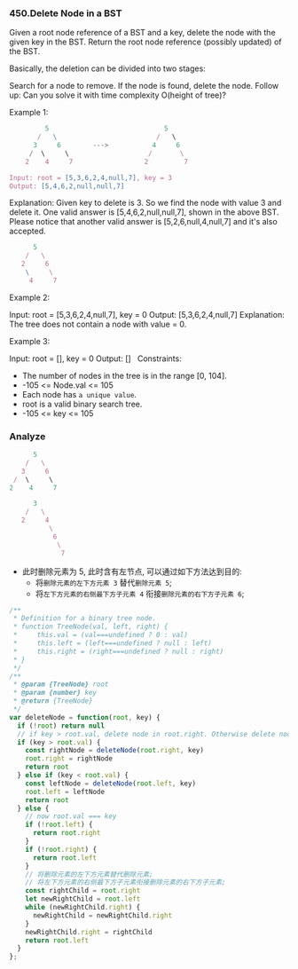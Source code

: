 <!--
abbrlink: vnqbm1et
-->

### 450.Delete Node in a BST

Given a root node reference of a BST and a key, delete the node with the given key in the BST. Return the root node reference (possibly updated) of the BST.

Basically, the deletion can be divided into two stages:

Search for a node to remove.
If the node is found, delete the node.
Follow up: Can you solve it with time complexity O(height of tree)?

Example 1:

```js
         5                             5
       /   \                         /   \
      3     6        --->           4     6
     /  \     \                    /       \
    2    4     7                  2         7

Input: root = [5,3,6,2,4,null,7], key = 3
Output: [5,4,6,2,null,null,7]
```

Explanation: Given key to delete is 3. So we find the node with value 3 and delete it.
One valid answer is [5,4,6,2,null,null,7], shown in the above BST.
Please notice that another valid answer is [5,2,6,null,4,null,7] and it's also accepted.

```js
      5
    /   \
   2     6
    \     \
     4     7
```

Example 2:

Input: root = [5,3,6,2,4,null,7], key = 0
Output: [5,3,6,2,4,null,7]
Explanation: The tree does not contain a node with value = 0.

Example 3:

Input: root = [], key = 0
Output: []
 
Constraints:

* The number of nodes in the tree is in the range [0, 104].
* -105 <= Node.val <= 105
* Each node has `a unique value`.
* root is a valid binary search tree.
* -105 <= key <= 105

### Analyze

```js
      5
    /   \
   3     6
 /  \     \
2    4     7
```

```js
      3
    /   \
   2     4
          \
           6
            \
             7
```

* 此时删除元素为 5, 此时含有左节点, 可以通过如下方法达到目的:
  * 将`删除元素的左下方元素 3` 替代`删除元素 5`;
  * 将`左下方元素的右侧最下方子元素 4` 衔接`删除元素的右下方子元素 6`;

```js
/**
 * Definition for a binary tree node.
 * function TreeNode(val, left, right) {
 *     this.val = (val===undefined ? 0 : val)
 *     this.left = (left===undefined ? null : left)
 *     this.right = (right===undefined ? null : right)
 * }
 */
/**
 * @param {TreeNode} root
 * @param {number} key
 * @return {TreeNode}
 */
var deleteNode = function(root, key) {
  if (!root) return null
  // if key > root.val, delete node in root.right. Otherwise delete node in root.left.
  if (key > root.val) {
    const rightNode = deleteNode(root.right, key)
    root.right = rightNode
    return root
  } else if (key < root.val) {
    const leftNode = deleteNode(root.left, key)
    root.left = leftNode
    return root
  } else {
    // now root.val === key
    if (!root.left) {
      return root.right
    }
    if (!root.right) {
      return root.left
    }
    // 将删除元素的左下方元素替代删除元素;
    // 将左下方元素的右侧最下方子元素衔接删除元素的右下方子元素;
    const rightChild = root.right
    let newRightChild = root.left
    while (newRightChild.right) {
      newRightChild = newRightChild.right
    }
    newRightChild.right = rightChild
    return root.left
  }
};
```